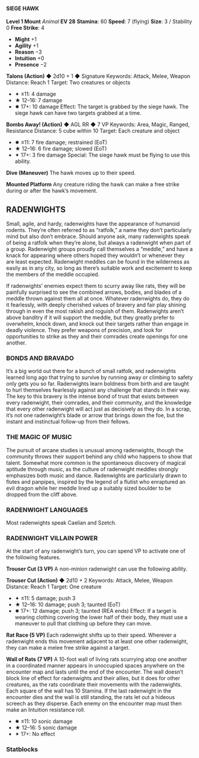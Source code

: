 #### SIEGE HAWK

**Level 1 Mount**
*Animal*
**EV 28**
**Stamina**: 60
**Speed**: 7 (flying)
**Size**: 3 / Stability 0
**Free Strike**: 4

- **Might** +1
- **Agility** +1
- **Reason** −3
- **Intuition** +0
- **Presence** −2

**Talons (Action)** ◆ 2d10 + 1 ◆ Signature
Keywords: Attack, Melee, Weapon
Distance: Reach 1
Target: Two creatures or objects

- ✦ ≤11: 4 damage
- ★ 12–16: 7 damage
- ✸ 17+: 10 damage
  Effect: The target is grabbed by the siege hawk. The siege hawk can have two targets grabbed at a time.

**Bombs Away! (Action)** ◆ AGL RR ◆ 7 VP
Keywords: Area, Magic, Ranged, Resistance
Distance: 5 cube within 10
Target: Each creature and object

- ✸ ≤11: 7 fire damage; restrained (EoT)
- ★ 12–16: 6 fire damage; slowed (EoT)
- ✦ 17+: 3 fire damage
  Special: The siege hawk must be flying to use this ability.

**Dive (Maneuver)**
The hawk moves up to their speed.

**Mounted Platform**
Any creature riding the hawk can make a free strike during or after the hawk’s movement.

## RADENWIGHTS

Small, agile, and hardy, radenwights have the appearance of humanoid rodents. They’re often referred to as “ratfolk,” a name they don’t particularly mind but also don’t embrace. Should anyone ask, many radenwights speak of being a ratfolk when they’re alone, but always a radenwight when part of a group. Radenwight groups proudly call themselves a “meddle,” and have a knack for appearing where others hoped they wouldn’t or whenever they are least expected. Radenwight meddles can be found in the wilderness as easily as in any city, so long as there’s suitable work and excitement to keep the members of the meddle occupied.

If radenwights’ enemies expect them to scurry away like rats, they will be painfully surprised to see the combined arrows, bodies, and blades of a meddle thrown against them all at once. Whatever radenwights do, they do it fearlessly, with deeply cherished values of bravery and fair play shining through in even the most rakish and roguish of them. Radenwights aren’t above banditry if it will support the meddle, but they greatly prefer to overwhelm, knock down, and knock out their targets rather than engage in deadly violence. They prefer weapons of precision, and look for opportunities to strike as they and their comrades create openings for one another.

### BONDS AND BRAVADO

It’s a big world out there for a bunch of small ratfolk, and radenwights learned long ago that trying to survive by running away or climbing to safety only gets you so far. Radenwights learn boldness from birth and are taught to hurl themselves fearlessly against any challenge that stands in their way. The key to this bravery is the intense bond of trust that exists between every radenwight, their comrades, and their community, and the knowledge that every other radenwight will act just as decisively as they do. In a scrap, it’s not one radenwight’s blade or arrow that brings down the foe, but the instant and instinctual follow-up from their fellows.

### THE MAGIC OF MUSIC

The pursuit of arcane studies is unusual among radenwights, though the community throws their support behind any child who happens to show that talent. Somewhat more common is the spontaneous discovery of magical aptitude through music, as the culture of radenwight meddles strongly emphasizes both music and dance. Radenwights are particularly drawn to flutes and panpipes, inspired by the legend of a flutist who enraptured an evil dragon while her meddle lined up a suitably sized boulder to be dropped from the cliff above.

### RADENWIGHT LANGUAGES

Most radenwights speak Caelian and Szetch.

### RADENWIGHT VILLAIN POWER

At the start of any radenwight’s turn, you can spend VP to activate one of the following features.

**Trouser Cut (3 VP)**
A non-minion radenwight can use the following ability.

**Trouser Cut (Action)** ◆ 2d10 + 2
Keywords: Attack, Melee, Weapon
Distance: Reach 1
Target: One creature

- ✦ ≤11: 5 damage; push 3
- ★ 12–16: 10 damage; push 3; taunted (EoT)
- ✸ 17+: 12 damage; push 3; taunted (REA ends)
  Effect: If a target is wearing clothing covering the lower half of their body, they must use a maneuver to pull that clothing up before they can move.

**Rat Race (5 VP)**
Each radenwight shifts up to their speed. Wherever a radenwight ends this movement adjacent to at least one other radenwight, they can make a melee free strike against a target.

**Wall of Rats (7 VP)**
A 10-foot wall of living rats scurrying atop one another in a coordinated manner appears in unoccupied spaces anywhere on the encounter map and lasts until the end of the encounter. The wall doesn’t block line of effect for radenwights and their allies, but it does for other creatures, as the rats coordinate their movements with the radenwights. Each square of the wall has 10 Stamina. If the last radenwight in the encounter dies and the wall is still standing, the rats let out a hideous screech as they disperse. Each enemy on the encounter map must then make an Intuition resistance roll.

- ✸ ≤11: 10 sonic damage
- ★ 12–16: 5 sonic damage
- ✦ 17+: No effect

### Statblocks
